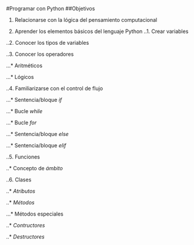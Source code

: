 #Programar con Python
##Objetivos
1. Relacionarse con la lógica del pensamiento computacional

2. Aprender los elementos básicos del lenguaje Python
..1. Crear variables

..2. Conocer los tipos de variables

..3. Conocer los operadores

...* Aritméticos

...* Lógicos

..4. Familiarizarse con el control de flujo

...* Sentencia/bloque *if*

...* Bucle *while*

...* Bucle *for*

...* Sentencia/bloque *else*

...* Sentencia/bloque *elif*

..5. Funciones

..* Concepto de *ámbito*

..6. Clases

..* *Atributos*

..* *Métodos*

...* Métodos especiales

..* *Contructores*

..* *Destructores*
